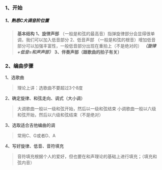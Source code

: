 ### 1、开始
##### 1、熟悉C大调音阶位置
> **基本结构**
**1、旋律声部**
（一般是和弦的最高音）指弹旋律部分会显得很单调，我们可以加入低音部分
2、低音声部
（一般是和弦的根音）增加低音部分可以加强丰富性，一般低音部分出现在重拍上（不是绝对的）
***（旋律+低音=和声声部）***
**3、伴奏声部（跟歌曲的拍子有关）**


### 2、编曲步骤
1、选歌曲
> 理论上讲：选歌曲不要超过3个8度

2、确定旋律、和弦走向、调式（大小调）
> 大调歌曲一般以一级和弦开始，然后以一级和弦结束
小调歌曲一般以六级和弦开始，然后以六级和弦结束（不是绝对）

3、选取适合吉他编曲的调
> 常用C、G或者D、A

4、写好旋律、低音、音符填充
> 音符填充根据个人的爱好，但也要在和声理论的基础上进行填充；（填充和弦内音）